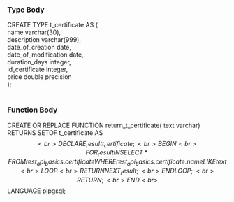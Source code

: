 ### Type Body <br>

CREATE TYPE t_certificate AS ( <br>
name varchar(30), <br>
description varchar(999), <br>
date_of_creation date, <br>
date_of_modification date, <br>
duration_days integer, <br>
id_certificate integer, <br>
price double precision <br>
); <br>
<br>

### Function Body <br>
CREATE OR REPLACE FUNCTION return_t_certificate( text varchar) RETURNS SETOF t_certificate AS <br>
$$ <br>
DECLARE _result t_certificate; <br>
BEGIN <br>
FOR _result IN SELECT * FROM rest_api_basics.certificate WHERE rest_api_basics.certificate.name LIKE text <br>
LOOP <br>
RETURN NEXT _result; <br>
END LOOP; <br>
RETURN; <br>
END <br>
$$ LANGUAGE plpgsql; <br>


